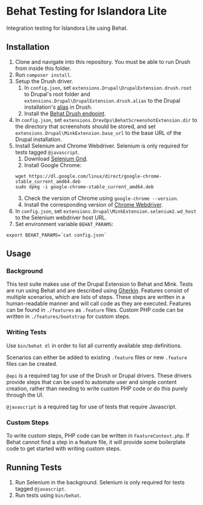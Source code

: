 # Behat Testing for Islandora Lite
Integration testing for Islandora Lite using Behat.

## Installation
1. Clone and navigate into this repository. You must be able to run Drush from inside this folder.
2. Run `composer install`.
3. Setup the Drush driver.
    1. In `config.json`, set `extensions.Drupal\DrupalExtension.drush.root` to Drupal's root folder and `extensions.Drupal\DrupalExtension.drush.alias` to the Drupal installation's [alias](https://www.drush.org/latest/site-aliases/) in Drush.
    2. Install the [Behat Drush endpoint](https://github.com/drush-ops/behat-drush-endpoint).
3. In `config.json`, set `extensions.DrevOps\BehatScreenshotExtension.dir` to the directory that screenshots should be stored, and set `extensions.Drupal\MinkExtension.base_url` to the base URL of the Drupal installation.
4. Install Selenium and Chrome Webdriver. Selenium is only required for tests tagged `@javascript`.
    1. Download [Selenium Grid](https://www.selenium.dev/downloads/).
    2. Install Google Chrome:
    ```
    wget https://dl.google.com/linux/direct/google-chrome-stable_current_amd64.deb
    sudo dpkg -i google-chrome-stable_current_amd64.deb
    ```
    3. Check the version of Chrome using `google-chrome --version`.
    4. Install the corresponding version of [Chrome Webdriver](https://chromedriver.chromium.org/getting-started).
5. In `config.json`, set `extensions.Drupal\MinkExtension.selenium2.wd_host` to the Selenium webdriver host URL.
6. Set environment variable `BEHAT_PARAMS`:
  ```
  export BEHAT_PARAMS=`cat config.json`
  ```

## Usage
### Background
This test suite makes use of the Drupal Extension to Behat and Mink. Tests are run using Behat and are described using [Gherkin](https://docs.behat.org/en/v2.5/guides/1.gherkin.html). Features consist of multiple scenarios, which are lists of steps. These steps are written in a human-readable manner and will call code as they are executed. Features can be found in `./features` as `.feature` files. Custom PHP code can be written in `./features/bootstrap` for custom steps.

### Writing Tests
Use `bin/behat dl` in order to list all currently available step definitions.

Scenarios can either be added to existing `.feature` files or new `.feature` files can be created.

`@api` is a required tag for use of the Drush or Drupal drivers. These drivers provide steps that can be used to automate user and simple content creation, rather than needing to write custom PHP code or do this purely through the UI.

`@javascript` is a required tag for use of tests that require Javascript.

### Custom Steps
To write custom steps, PHP code can be written in `FeatureContext.php`. If Behat cannot find a step in a feature file, it will provide some boilerplate code to get started with writing custom steps.

## Running Tests
1. Run Selenium in the background. Selenium is only required for tests tagged `@javascript`.
2. Run tests using `bin/behat`.
